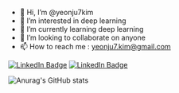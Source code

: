 - 👋 Hi, I’m @yeonju7kim
- 👀 I’m interested in deep learning
- 🌱 I’m currently learning deep learning
- 💞️ I’m looking to collaborate on anyone
- 📫 How to reach me : yeonju7.kim@gmail.com

[![LinkedIn Badge](https://img.shields.io/badge/-Blog-5220b1?style=flat&logo=Github&link=https://yeonju7kim.github.io/)](https://yeonju7kim.github.io/)   [![LinkedIn Badge](http://img.shields.io/badge/-LinkedIn-0072b1?style=flat&logo=linkedin&link=https://www.linkedin.com/in/kim-yeonju-37a13b22a/)](https://www.linkedin.com/in/kim-yeonju-37a13b22a/)   

<!---
yeonju7kim/yeonju7kim is a ✨ special ✨ repository because its `README.md` (this file) appears on your GitHub profile.
You can click the Preview link to take a look at your changes.
--->

![Anurag's GitHub stats](https://github-readme-stats.vercel.app/api?username=yeonju7kim&show_icons=true&theme=radical)


<!---
[![Velog Badge](http://img.shields.io/badge/-Velog-20c997?style=flat&link=본인주소)](본인주소)
--->
